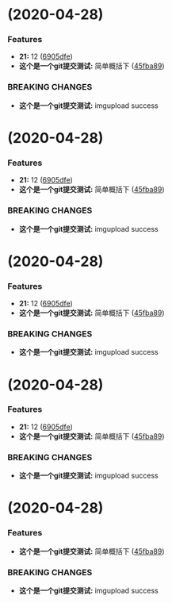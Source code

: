 #  (2020-04-28)


### Features

* **21:** 12 ([6905dfe](https://github.com/gqiye/2020-4-28/commit/6905dfe38c9c4c0db658058ffcd9a058c50c1086))
* **这个是一个git提交测试:** 简单概括下 ([45fba89](https://github.com/gqiye/2020-4-28/commit/45fba89d7dc8e463569216c135d68d53d455ba18))


### BREAKING CHANGES

* **这个是一个git提交测试:** imgupload success



#  (2020-04-28)


### Features

* **21:** 12 ([6905dfe](https://github.com/gqiye/2020-4-28/commit/6905dfe38c9c4c0db658058ffcd9a058c50c1086))
* **这个是一个git提交测试:** 简单概括下 ([45fba89](https://github.com/gqiye/2020-4-28/commit/45fba89d7dc8e463569216c135d68d53d455ba18))


### BREAKING CHANGES

* **这个是一个git提交测试:** imgupload success



#  (2020-04-28)


### Features

* **21:** 12 ([6905dfe](https://github.com/gqiye/2020-4-28/commit/6905dfe38c9c4c0db658058ffcd9a058c50c1086))
* **这个是一个git提交测试:** 简单概括下 ([45fba89](https://github.com/gqiye/2020-4-28/commit/45fba89d7dc8e463569216c135d68d53d455ba18))


### BREAKING CHANGES

* **这个是一个git提交测试:** imgupload success



#  (2020-04-28)


### Features

* **21:** 12 ([6905dfe](https://github.com/gqiye/2020-4-28/commit/6905dfe38c9c4c0db658058ffcd9a058c50c1086))
* **这个是一个git提交测试:** 简单概括下 ([45fba89](https://github.com/gqiye/2020-4-28/commit/45fba89d7dc8e463569216c135d68d53d455ba18))


### BREAKING CHANGES

* **这个是一个git提交测试:** imgupload success



#  (2020-04-28)


### Features

* **这个是一个git提交测试:** 简单概括下 ([45fba89](https://github.com/gqiye/2020-4-28/commit/45fba89d7dc8e463569216c135d68d53d455ba18))


### BREAKING CHANGES

* **这个是一个git提交测试:** imgupload success



